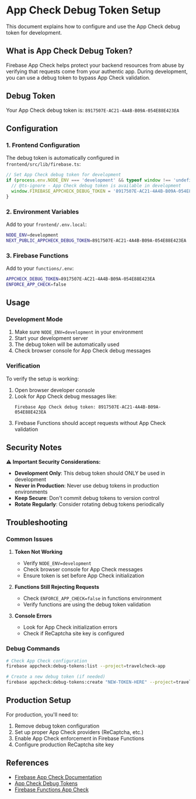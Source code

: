 # App Check Debug Token Setup

This document explains how to configure and use the App Check debug token for development.

## What is App Check Debug Token?

Firebase App Check helps protect your backend resources from abuse by verifying that requests come from your authentic app. During development, you can use a debug token to bypass App Check validation.

## Debug Token

Your App Check debug token is: `8917507E-AC21-4A4B-B09A-054E88E423EA`

## Configuration

### 1. Frontend Configuration

The debug token is automatically configured in `frontend/src/lib/firebase.ts`:

```typescript
// Set App Check debug token for development
if (process.env.NODE_ENV === 'development' && typeof window !== 'undefined') {
  // @ts-ignore - App Check debug token is available in development
  window.FIREBASE_APPCHECK_DEBUG_TOKEN = '8917507E-AC21-4A4B-B09A-054E88E423EA'
}
```

### 2. Environment Variables

Add to your `frontend/.env.local`:

```bash
NODE_ENV=development
NEXT_PUBLIC_APPCHECK_DEBUG_TOKEN=8917507E-AC21-4A4B-B09A-054E88E423EA
```

### 3. Firebase Functions

Add to your `functions/.env`:

```bash
APPCHECK_DEBUG_TOKEN=8917507E-AC21-4A4B-B09A-054E88E423EA
ENFORCE_APP_CHECK=false
```

## Usage

### Development Mode

1. Make sure `NODE_ENV=development` in your environment
2. Start your development server
3. The debug token will be automatically used
4. Check browser console for App Check debug messages

### Verification

To verify the setup is working:

1. Open browser developer console
2. Look for App Check debug messages like:
   ```
   Firebase App Check debug token: 8917507E-AC21-4A4B-B09A-054E88E423EA
   ```
3. Firebase Functions should accept requests without App Check validation

## Security Notes

⚠️ **Important Security Considerations:**

- **Development Only**: This debug token should ONLY be used in development
- **Never in Production**: Never use debug tokens in production environments
- **Keep Secure**: Don't commit debug tokens to version control
- **Rotate Regularly**: Consider rotating debug tokens periodically

## Troubleshooting

### Common Issues

1. **Token Not Working**
   - Verify `NODE_ENV=development`
   - Check browser console for App Check messages
   - Ensure token is set before App Check initialization

2. **Functions Still Rejecting Requests**
   - Check `ENFORCE_APP_CHECK=false` in functions environment
   - Verify functions are using the debug token validation

3. **Console Errors**
   - Look for App Check initialization errors
   - Check if ReCaptcha site key is configured

### Debug Commands

```bash
# Check App Check configuration
firebase appcheck:debug-tokens:list --project=travelcheck-app

# Create a new debug token (if needed)
firebase appcheck:debug-tokens:create "NEW-TOKEN-HERE" --project=travelcheck-app
```

## Production Setup

For production, you'll need to:

1. Remove debug token configuration
2. Set up proper App Check providers (ReCaptcha, etc.)
3. Enable App Check enforcement in Firebase Functions
4. Configure production ReCaptcha site key

## References

- [Firebase App Check Documentation](https://firebase.google.com/docs/app-check)
- [App Check Debug Tokens](https://firebase.google.com/docs/app-check/web/debug-provider)
- [Firebase Functions App Check](https://firebase.google.com/docs/app-check/cloud-functions)

